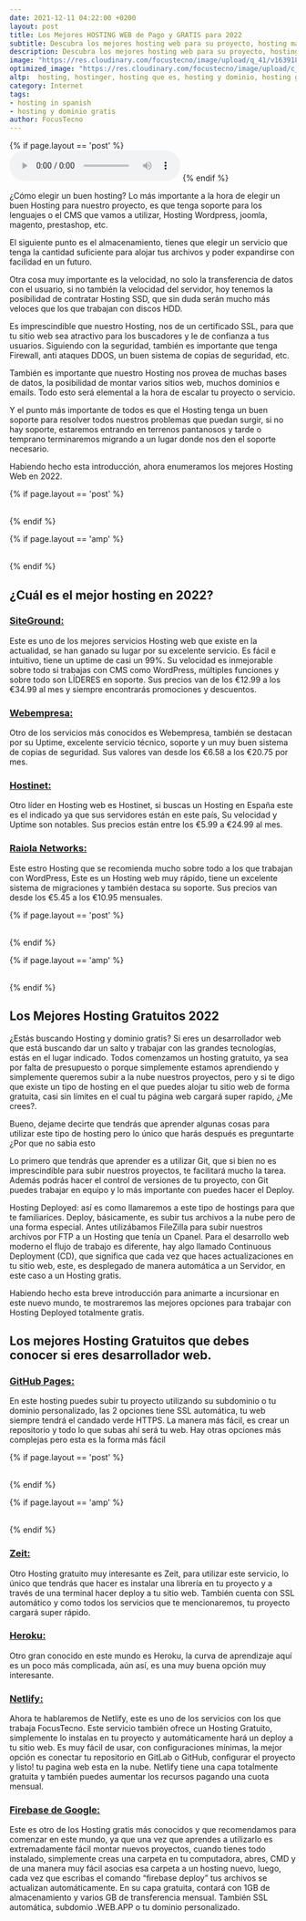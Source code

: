 ```yaml
---
date: 2021-12-11 04:22:00 +0200
layout: post
title: Los Mejores HOSTING WEB de Pago y GRATIS para 2022
subtitle: Descubra los mejores hosting web para su proyecto, hosting más barato y gratuitos. Hosting Wordpress, Cloud y hosting españa
description: Descubra los mejores hosting web para su proyecto, hosting más barato y gratuitos. Hosting Wordpress, Cloud y hosting españa
image: "https://res.cloudinary.com/focustecno/image/upload/q_41/v1639189215/los-mejores-hosting-web-de-pago-y-gratis-para-2022_dvnzyt.jpg"
optimized_image: "https://res.cloudinary.com/focustecno/image/upload/c_scale,q_41,w_462/v1639189215/los-mejores-hosting-web-de-pago-y-gratis-para-2022_dvnzyt.jpg"
altp:  hosting, hostinger, hosting que es, hosting y dominio, hosting gratis, hosting gratuito, hostinger webmail, hosting significado, hosting mexico, hosting argentina, hosting amazon, hosting anual, hosting amazon precios, hosting asp.net, hosting argentina precios, hosting antel, hosting azure, hosting barato, hosting bolivia, hosting bahia, hosting barato wordpress, hosting bluehost, hosting bancoomeva, hosting base de datos, hosting barato chile, hosting colombia, hosting chile, hosting compartido, hosting cpanel, hosting correo, hosting cloud, hosting concepto, hosting checker, hosting definicion, hosting dedicado, hosting de google, hosting dominio, hosting de minecraft, hosting de paginas web, hosting de correo, hosting definition, hosting en español, hosting ecuador, hosting españa, hosting ejemplos, hosting economico, hosting en la nube, hosting en argentina, hosting en chile, hosting free, hosting firebase, hosting fivem, hosting ftp, hosting facil, hosting free cpanel, hosting free wordpress, hosting free 2021, hosting godaddy, hosting google, hosting gratis con cpanel, hosting gratuito wordpress, hosting gratuito para pruebas, hosting gratis para paginas web, hosting hd premium, hosting hostgator, hosting html, hosting hostinger, hosting house express morelia, hosting heroku, hosting house, hosting hd premium opiniones, hosting ionos, hosting ilimitado, hosting informatica, hosting internet, hosting iis, hosting iniciar sesion, hosting infinityfree, hosting internacional, hosting java, hoisting javascript, hosting java gratis, hosting joomla, hosting java tomcat, hosting juegos, hosting jsp, hosting java méxico, hosting koryfi, hosting kubernetes, hosting kinsta, hosting.kr, hosting kg, hosting kya hai, hosting kahoot, hosting kz, hosting latinoamerica, hosting labs, hosting linux, hosting labs sac, hosting laravel, hosting login, hosting local, hosting logo, hosting minecraft, hosting montevideo, hosting minecraft gratis, hosting mexico clientes, hosting meaning, hosting moodle, hosting mas barato, hosting net, hosting nodejs, hosting nice, hosting namecheap, hosting neubox, hosting ninja, hosting net core, hosting node js gratis, hosting ovh, hosting one, hosting offshore, hosting orange, hosting online, hosting o dominio, hosting o servidor, hosting odoo, hosting peru, hosting power, hosting plus, hosting precios, hosting paraguay, hosting para wordpress, hosting pagina web, hosting premium, hosting que significa, hosting que es en informatica, hosting quito, hosting que es y como funciona, hosting que es pdf, hosting que soporte python, hosting que es y tipos, hosting reseller, hosting raiola, hosting red, hosting recomendados, hosting react, hosting radio, hosting reseller ilimitado, hosting rapido, hosting server, hosting ssi, hosting ssd, hosting server minecraft, hosting sql server, hosting siteground, hosting services, hosting traduccion, hosting traductor, hosting texas, hosting telmex, hosting tipos, hosting telefonica, hosting tienda online, hosting traducir, hosting uruguay, hostingunlock, hosting usa, hosting unturned, hosting uk, hosting ultra full, hosting uy, hosting ubuntu, hosting vps, hosting venezuela, hosting virtual, hosting ventajas y desventajas, hosting vs housing, hosting vps ventajas y desventajas, hosting vs vps, hosting valor, hosting web, hosting wordpress, hosting web gratis, hosting wordpress gratis, hosting windows, hosting wix, hosting web gratuito, hosting wialon, hosting xpress, hosting xyz, hosting x10, hosting xampp, hosting xataka, hosting xampp gratis, hosting por 1 año, hosting xtec, hosting y dominio gratis, hosting y dominio precios, hosting y dominio colombia, hosting y dominio ecuador, hosting y dominio godaddy, hosting y dominio chile, hosting y dominio gratis wordpress, hosting zoho, hosting zz, hosting zone, hosting zdjec, hosting zoom meetings, hosting zdarma, hosting zoom, hosting zoom webinar, hostinger argentina, http://hostinger.com, hostinger mail, hostinger gratis, hostinger colombia, hostinger login, hostinger dominio, hostinger app, hostinger afiliados, hostinger atencion al cliente, hostinger affiliate, hostinger argentina opiniones, hostinger angular, hostinger acceso, hostinger bolivia, hostinger brasil, hostinger blog, hostinger black friday, hostinger base de datos, hostinger buscar dominio, hostinger br, hostinger barato, hostinger correo, hostinger cpanel, hostinger chile, hostinger caracteristicas, hostinger cupon, hostinger contacto, hostinger comprar dominio, hostinger dns, hostinger dominio gratis, hostinger domain, hostinger django, hostinger docker, hostinger descargar, hostinger descuento, hostinger email, hostinger es, hostinger ecuador, hostinger es bueno, hostinger email login, hostinger empresarial, hostinger entrar, and hostinger español 
category: Internet
tags:
- hosting in spanish
- hosting y dominio gratis
author: FocusTecno
---
```

{% if page.layout == 'post' %}
<audio controls>
  <source src="https://res.cloudinary.com/focustecno/video/upload/v1639825317/audio/2_los_mejores_hosting_web_2022mp3_trutsk.mp3" type="audio/mpeg">
</audio>
{% endif %}

¿Cómo elegir un buen hosting? Lo más importante a la hora de elegir un buen Hosting para nuestro proyecto, es que tenga soporte para los lenguajes o el CMS que vamos a utilizar, Hosting Wordpress, joomla, magento, prestashop, etc.

El siguiente punto es el almacenamiento, tienes que elegir un servicio que tenga la cantidad suficiente para alojar tus archivos y poder expandirse con facilidad en un futuro. 

Otra cosa muy importante es la velocidad, no solo la transferencia de datos con el usuario, si no también la velocidad del servidor, hoy tenemos la posibilidad de contratar Hosting SSD, que sin duda serán mucho más veloces que los que trabajan con discos HDD.

Es imprescindible que nuestro Hosting, nos de un certificado SSL, para que tu sitio web sea atractivo para los buscadores y le de confianza a tus usuarios. Siguiendo con la seguridad, también es importante que tenga Firewall, anti ataques DDOS, un buen sistema de copias de seguridad, etc.

También es importante que nuestro Hosting nos provea de muchas bases de datos, la posibilidad de montar varios sitios web, muchos dominios e emails. Todo esto será elemental a la hora de escalar tu proyecto o servicio. 

Y el punto más importante de todos es que el Hosting tenga un buen soporte para resolver todos nuestros problemas que puedan surgir, si no hay soporte, estaremos entrando en terrenos pantanosos y tarde o temprano terminaremos migrando a un lugar donde nos den el soporte necesario.

Habiendo hecho esta introducción, ahora enumeramos los mejores Hosting Web en 2022.

{% if page.layout == 'post' %}
<br/>
<ins class="adsbygoogle"
     style="display:block"
     data-ad-client="ca-pub-4858467408884489"
     data-ad-slot="4415831152"
     data-ad-format="auto"
     data-full-width-responsive="true"></ins>
<script>
     (adsbygoogle = window.adsbygoogle || []).push({});
</script>
<br/>
{% endif %}

{% if page.layout == 'amp' %}
<br/>
<amp-ad width="100vw" height="320"
     type="adsense"
     data-ad-client="ca-pub-4858467408884489"
     data-ad-slot="4415831152"
     data-auto-format="rspv"
     data-full-width="">
  <div overflow=""></div>
</amp-ad>
<br/>
{% endif %}


## ¿Cuál es el mejor hosting en 2022?

### [SiteGround:](https://bit.ly/SiteGround-Focus)

Este es uno de los mejores servicios Hosting web que existe en la actualidad, se han ganado su lugar por su excelente servicio. Es fácil e intuitivo, tiene un uptime de casi un 99%. Su velocidad es inmejorable sobre todo si trabajas con CMS como WordPress, múltiples funciones y sobre todo son LÍDERES en soporte. Sus precios van de los €12.99 a los €34.99 al mes y siempre encontrarás promociones y descuentos.

### [Webempresa:](https://www.webempresa.com/)

Otro de los servicios más conocidos es Webempresa, también se destacan por su Uptime, excelente servicio técnico, soporte y un muy buen sistema de copias de seguridad. Sus valores van desde los €6.58 a los €20.75 por mes. 

### [Hostinet:](https://www.hostinet.com/)

Otro líder en Hosting web es Hostinet, si buscas un Hosting en España este es el indicado ya que sus servidores están en este país, Su velocidad y Uptime son notables. Sus precios están entre los  €5.99 a  €24.99 al mes. 

### [Raiola Networks:](https://raiolanetworks.es//)

Este estro Hosting que se recomienda mucho sobre todo a los que trabajan con WordPress, Este es un Hosting web muy rápido, tiene un excelente sistema de migraciones y también destaca su soporte. Sus precios van desde los €5.45 a los €10.95 mensuales.

{% if page.layout == 'post' %}
<br/>
<ins class="adsbygoogle"
     style="display:block"
     data-ad-client="ca-pub-4858467408884489"
     data-ad-slot="2382378960"
     data-ad-format="auto"
     data-full-width-responsive="true"></ins>
<script>
     (adsbygoogle = window.adsbygoogle || []).push({});
</script>
<br/>
{% endif %}

{% if page.layout == 'amp' %}
<br/>
<amp-ad width="100vw" height="320"
     type="adsense"
     data-ad-client="ca-pub-4858467408884489"
     data-ad-slot="2382378960"
     data-auto-format="rspv"
     data-full-width="">
  <div overflow=""></div>
</amp-ad>
<br/>
{% endif %}

## Los Mejores Hosting Gratuitos 2022

¿Estás buscando Hosting y dominio gratis? Si eres un desarrollador web que está buscando dar un salto y trabajar con las grandes tecnologías, estás en el lugar indicado. Todos comenzamos un hosting gratuito, ya sea por falta de presupuesto o porque simplemente estamos aprendiendo y simplemente queremos subir a la nube nuestros proyectos, pero y si te digo que existe un tipo de hosting en el que puedes alojar tu sitio web de forma gratuita, casi sin límites en el cual tu página web cargará super rapido, ¿Me crees?.

Bueno, dejame decirte que tendrás que aprender algunas cosas para utilizar este tipo de hosting pero lo único que harás después es preguntarte ¿Por que no sabia esto

Lo primero que tendrás que aprender es a utilizar Git, que si bien no es imprescindible para subir nuestros proyectos, te facilitará mucho la tarea. Además podrás hacer el control de versiones de tu proyecto, con Git puedes trabajar en equipo y lo más importante con puedes hacer el Deploy.

Hosting Deployed: así es como llamaremos a este tipo de hostings para que te familiarices. Deploy, básicamente, es subir tus archivos a la nube pero de una forma especial. Antes utilizábamos FileZilla para subir nuestros archivos por FTP a un Hosting que tenía un Cpanel. Para el desarrollo web moderno el flujo de trabajo es diferente, hay algo llamado 
Continuous Deployment (CD), que significa que cada vez que haces actualizaciones en tu sitio web, este, es desplegado de manera automática a un Servidor, en este caso a un Hosting gratis.

Habiendo hecho esta breve introducción para animarte a incursionar en este nuevo mundo, te mostraremos las mejores opciones para trabajar con Hosting Deployed totalmente gratis.

## Los mejores Hosting Gratuitos que debes conocer si eres desarrollador web.

### [GitHub Pages:](https://github.com/)

En este hosting puedes subir tu proyecto utilizando su subdominio o tu dominio personalizado, las 2 opciones tiene SSL automática, tu web siempre tendrá el candado verde HTTPS. La manera más fácil, es crear un repositorio y todo lo que subas ahí será tu web. Hay otras opciones más complejas pero esta es la forma más fácil

{% if page.layout == 'post' %}
<br/>
<ins class="adsbygoogle"
     style="display:block"
     data-ad-client="ca-pub-4858467408884489"
     data-ad-slot="5537341138"
     data-ad-format="auto"
     data-full-width-responsive="true"></ins>
<script>
     (adsbygoogle = window.adsbygoogle || []).push({});
</script>
<br/>
{% endif %}

{% if page.layout == 'amp' %}
<br/>
<amp-ad width="100vw" height="320"
     type="adsense"
     data-ad-client="ca-pub-4858467408884489"
     data-ad-slot="5537341138"
     data-auto-format="rspv"
     data-full-width="">
  <div overflow=""></div>
</amp-ad>
<br/>
{% endif %}

### [Zeit:](https://zeit.co/)

Otro Hosting gratuito muy interesante es Zeit, para utilizar este servicio, lo único que tendrás que hacer es instalar una librería en tu proyecto y a través de una terminal hacer deploy a tu sitio web. También cuenta con SSL automático y como todos los servicios que te mencionaremos, tu proyecto cargará super rápido.

### [Heroku:](https://www.heroku.com)

Otro gran conocido en este mundo es Heroku, la curva de aprendizaje aquí es un poco más complicada, aún así, es una muy buena opción muy interesante. 

### [Netlify:](https://www.netlify.com)

Ahora te hablaremos de Netlify, este es uno de los servicios con los que trabaja FocusTecno. Este servicio también ofrece un Hosting Gratuito, simplemente lo instalas en tu proyecto y automáticamente hará un deploy a tu sitio web. Es muy fácil de usar, con configuraciones mínimas, la mejor opción es conectar tu repositorio en GitLab o GitHub, configurar el proyecto y listo! tu pagina web esta en la nube. Netlify tiene una capa totalmente gratuita y también puedes aumentar los recursos pagando una cuota mensual.

### [Firebase de Google:](https://firebase.google.com)

Este es otro de los Hosting gratis más conocidos y que recomendamos para comenzar en este mundo, ya que una vez que aprendes a utilizarlo es extremadamente fácil montar nuevos proyectos, cuando tienes todo instalado, simplemente creas una carpeta en tu computadora, abres, CMD y de una manera muy fácil asocias esa carpeta a un hosting nuevo, luego, cada vez que escribas el comando “firebase deploy” tus archivos se actualizan automáticamente. En su capa gratuita, contará con 1GB de almacenamiento y varios GB de transferencia mensual. También SSL automática, subdomio .WEB.APP o tu dominio personalizado.

